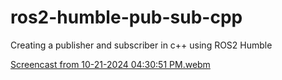# ros2-humble-pub-sub-cpp
Creating a publisher and subscriber in c++ using ROS2 Humble


[Screencast from 10-21-2024 04:30:51 PM.webm](https://github.com/user-attachments/assets/637f790c-eb75-414d-92f1-d6b0563eb7d5)

